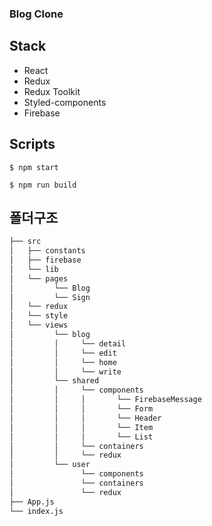 ### Blog Clone

## Stack
- React
- Redux
- Redux Toolkit
- Styled-components
- Firebase

## Scripts
```
$ npm start
```
```angular2html
$ npm run build
```

## 폴더구조
```bash
├── src
│   ├── constants
│   ├── firebase
│   └── lib
│   └── pages
│         └── Blog
│         └── Sign
│   └── redux
│   └── style
│   └── views
│         └── blog
│         │     └── detail
│         │     └── edit
│         │     └── home
│         │     └── write
│         └── shared
│         │     └── components
│         │     │       └── FirebaseMessage
│         │     │       └── Form
│         │     │       └── Header
│         │     │       └── Item
│         │     │       └── List
│         │     └── containers
│         │     └── redux
│         └── user
│               └── components
│               └── containers
│               └── redux
├── App.js
└── index.js
```
